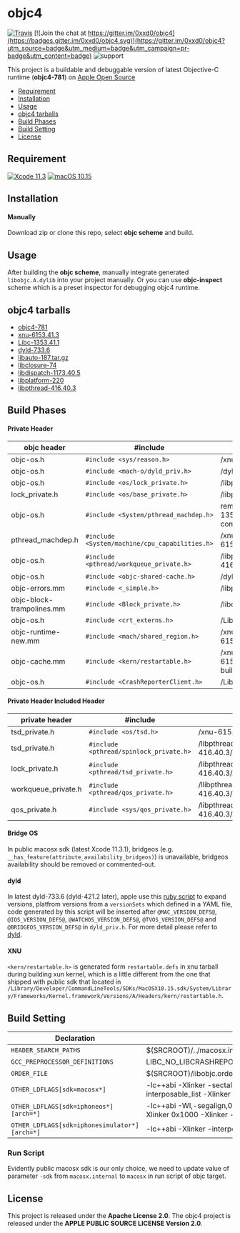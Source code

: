 # **objc4** 
[![Travis](https://img.shields.io/travis/0xxd0/objc4.svg?style=flat)](https://www.travis-ci.org/0xxd0/objc4) 
[![Join the chat at https://gitter.im/0xxd0/objc4](https://badges.gitter.im/0xxd0/objc4.svg)](https://gitter.im/0xxd0/objc4?utm_source=badge&utm_medium=badge&utm_campaign=pr-badge&utm_content=badge) 
![support](https://img.shields.io/badge/support-macOS%20%7C%20iOS-orange.svg)

This project is a buildable and debuggable version of latest Objective-C runtime (**objc4-781**) on [Apple Open Source](https://opensource.apple.com/tarballs/objc4/)

- [Requirement](#Requirement)
- [Installation](#Installation)
- [Usage](#Usage)
- [objc4 tarballs](#target-dependencies-tarballs)
- [Build Phases](#Build-Phases)
- [Build Setting](#build-setting)
- [License](#license)


## **Requirement**
[![Xcode 11.3](https://img.shields.io/badge/Xcode-11.3-blue?colorA=3caefc&colorB=24292e)](https://developer.apple.com/xcode/) 
[![macOS 10.15](https://img.shields.io/badge/macOS-10.15-blue?colorA=blueviolet&colorB=24292e)](https://developer.apple.com/macos/)


## **Installation**

#### Manually
Download zip or clone this repo, select **objc scheme** and build.


## **Usage**
After building the **objc scheme**, manually integrate generated `libobjc.A.dylib` into your project manually. Or you can use **objc-inspect** scheme which is a preset inspector for debugging objc4 runtime.


## **objc4 tarballs**
- [objc4-781](https://opensource.apple.com/tarballs/objc4/objc4-781.tar.gz)
- [xnu-6153.41.3](https://opensource.apple.com/tarballs/xnu/xnu-6153.41.3.tar.gz)
- [Libc-1353.41.1](https://opensource.apple.com/tarballs/Libc/Libc-1353.41.1.tar.gz)
- [dyld-733.6](https://opensource.apple.com/tarballs/dyld/dyld-733.6.tar.gz)
- [libauto-187.tar.gz](https://opensource.apple.com/tarballs/libauto/libauto-187.tar.gz)
- [libclosure-74](https://opensource.apple.com/tarballs/libclosure/libclosure-74.tar.gz)
- [libdispatch-1173.40.5](https://opensource.apple.com/tarballs/libdispatch/libdispatch-1173.40.5.tar.gz)
- [libplatform-220](https://opensource.apple.com/tarballs/libplatform/libplatform-220.tar.gz)
- [libpthread-416.40.3](https://opensource.apple.com/tarballs/libpthread/libpthread-416.40.3.tar.gz)


## **Build Phases**

#### Private Header 
| objc header | #include | tarball |
|------|--------|---------|
| objc-os.h | `#include <sys/reason.h>` | /xnu-6153.41.3/bsd/sys/reason.h |
| objc-os.h | `#include <mach-o/dyld_priv.h>` | /dyld-733.6/include/mach-o/dyld_priv.h |
| objc-os.h | `#include <os/lock_private.h>` | /libplatform-220/private/os/lock_private.h |
| lock_private.h | `#include <os/base_private.h>` | /libplatform-220/private/os/base_private.h |
| objc-os.h | `#include <System/pthread_machdep.h>` | removed in latest Libc tarball (Libc-1353.41.1), this header should be commented-out |
| pthread_machdep.h | `#include <System/machine/cpu_capabilities.h>` | /xnu-6153.41.3/osfmk/machine/cpu_capabilities.h |
| objc-os.h | `#include <pthread/workqueue_private.h>` | /libpthread-416.40.3/private/workqueue_private.h | 
| objc-os.h | `#include <objc-shared-cache.h>` | /dyld-733.6/include/objc-shared-cache.h | 
| objc-errors.mm | `#include <_simple.h>` | /libplatform-220/private/_simple.h | 
| objc-block-trampolines.mm | `#include <Block_private.h>` | /libclosure-74/Block_private.h |
| objc-os.h | `#include <crt_externs.h>` | /Libc-1353.41.1/include/crt_externs.h |
| objc-runtime-new.mm | `#include <mach/shared_region.h>` | /xnu-6153.41.3/osfmk/mach/shared_region.h |
| objc-cache.mm  | `#include <kern/restartable.h>` | /xnu-6153.41.3/osfmk/mach/restartable.defs, build from xnu kernel |
| objc-os.h | `#include <CrashReporterClient.h>` | /Libc-825.24/include/CrashReporterClient.h | 

#### Private Header Included Header
| private header | #include | tarball |
|------|--------|---------|
| tsd_private.h | `#include <os/tsd.h>` | /xnu-6153.41.3/libsyscall/os/tsd.h |
| tsd_private.h | `#include <pthread/spinlock_private.h>` | /libpthread-416.40.3/private/spinlock_private.h |
| lock_private.h | `#include <pthread/tsd_private.h>` | /libpthread-416.40.3/private/tsd_private.h |
| workqueue_private.h | `#include <pthread/qos_private.h>` | /llibpthread-416.40.3/private/qos_private.h |
| qos_private.h | `#include <sys/qos_private.h>`  | /libpthread-416.40.3/sys/qos_private.h |

#### Bridge OS

In public macosx sdk (latest Xcode 11.3.1), bridgeos (e.g. `__has_feature(attribute_availability_bridgeos)`) is unavailable, bridgeos availability should be removed or commented-out.

#### dyld

In latest dyld-733.6 (dyld-421.2 later), apple use this [ruby script](https://opensource.apple.com/source/dyld/dyld-733.6/bin/expand.rb) to expand versions, platfrom versions from a `versionSets` which defined in a YAML file, code generated by this script will be inserted after `@MAC_VERSION_DEFS@`, `@IOS_VERSION_DEFS@`, `@WATCHOS_VERSION_DEFS@`, `@TVOS_VERSION_DEFS@` and `@BRIDGEOS_VERSION_DEFS@` in `dyld_priv.h`. For more detail please refer to [dyld](https://opensource.apple.com/source/dyld).

#### XNU

`<kern/restartable.h>` is generated form `restartable.defs` in xnu tarball during building xun kernel, which is a little different from the one that shipped with public sdk that located in `/Library/Developer/CommandLineTools/SDKs/MacOSX10.15.sdk/System/Library/Frameworks/Kernel.framework/Versions/A/Headers/kern/restartable.h`.


## **Build Setting**
| Declaration | Value |
|-------------|-------|
| `HEADER_SEARCH_PATHS` | $(SRCROOT)/../macosx.internal/System/Library/Frameworks/System.framework/PrivateHeaders |
| `GCC_PREPROCESSOR_DEFINITIONS` | LIBC_NO_LIBCRASHREPORTERCLIENT |
| `ORDER_FILE` | $(SRCROOT)/libobjc.order |
| `OTHER_LDFLAGS[sdk=macosx*]` | -lc++abi -Xlinker -sectalign -Xlinker __DATA -Xlinker __objc_data -Xlinker 0x1000 -Xlinker -interposable_list -Xlinker interposable.txt |
| `OTHER_LDFLAGS[sdk=iphoneos*][arch=*]` | -lc++abi -Wl,-segalign,0x4000 -Xlinker -sectalign -Xlinker __DATA -Xlinker __objc_data -Xlinker 0x1000 -Xlinker -interposable_list -Xlinker interposable.txt -isystem -iframework |
| `OTHER_LDFLAGS[sdk=iphonesimulator*][arch=*]` | -lc++abi -Xlinker -interposable_list -Xlinker interposable.txt |

### Run Script
Evidently public macosx sdk is our only choice, we need to update value of parameter `-sdk` from `macosx.internal` to `macosx` in run script of objc target. 


## License
This project is released under the **Apache License 2.0**. The objc4 project is released under the **APPLE PUBLIC SOURCE LICENSE Version 2.0**.
